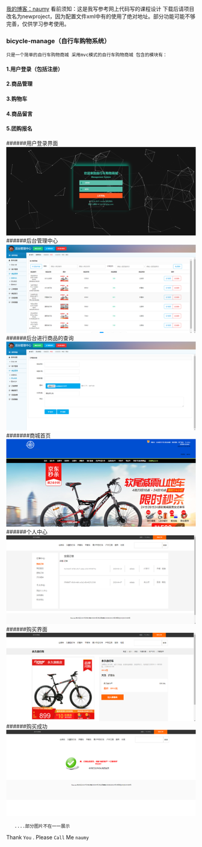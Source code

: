 [我的博客：naumy](https://blog.csdn.net/naumy )
        看前须知：这是我写参考网上代码写的课程设计 下载后请项目改名为newproject，因为配置文件xml中有的使用了绝对地址。部分功能可能不够完善，仅供学习参考使用。
### bicycle-manage（自行车购物系统）
    只是一个简单的自行车购物商城 采用mvc模式的自行车购物商城 包含的模块有：
#### 1.用户登录（包括注册）
#### 2.商品管理
#### 3.购物车
#### 4.商品留言
#### 5.团购报名

######用户登录界面
![image](https://github.com/naumy-code/bicycle-manage/raw/master/WebContent/test/1.png)
######后台管理中心
![image](https://github.com/naumy-code/bicycle-manage/raw/master/WebContent/test/2.png)
######后台进行商品的查询
![image](https://github.com/naumy-code/bicycle-manage/raw/master/WebContent/test/3.png)
#######商城首页
![image](https://github.com/naumy-code/bicycle-manage/raw/master/WebContent/test/4.png)
######个人中心
![image](https://github.com/naumy-code/bicycle-manage/raw/master/WebContent/test/5.png)
######购买界面
![image](https://github.com/naumy-code/bicycle-manage/raw/master/WebContent/test/6.png)
######购买成功
![image](https://github.com/naumy-code/bicycle-manage/raw/master/WebContent/test/7.png)
       
       ....部分图片不在一一展示
Thank `You` . Please `Call` Me `naumy`













